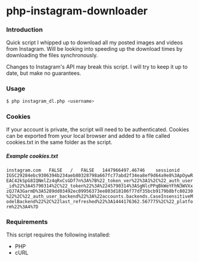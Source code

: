 # php-instagram-downloader

### Introduction
Quick script I whipped up to download all my posted images and videos from Instagram.
Will be looking into speeding up the download times by downloading the files synchronously.

Changes to Instagram's API may break this script. I will try to keep it up to date, but make no guarantees. 

### Usage
```sh
$ php instagram_dl.php <username>
```

### Cookies
If your account is private, the script will need to be authenticated. Cookies can be exported from your local browser and added to a file called cookies.txt in the same folder as the script.

##### Example cookies.txt
``
instagram.com	FALSE	/	FALSE	1447966497.46746	sessionid	IGSC29284ebc9306394b234aeb80328798a667fc77abd2f34ea8ef9d64a9e8%3ApOywREAC42kSpG8IQNmlZz4qRxCsGDf7n%3A%7B%22_token_ver%22%3A1%2C%22_auth_user_id%22%3A45790314%2C%22_token%22%3A%2245790314%3ASgNlcPPqBkWeYFhN3WVXxzQJ7A3GarmD%3A5289dd03492ec09956373ee803d18106f77df35bcb9179b8bfc80230%22%2C%22_auth_user_backend%22%3A%22accounts.backends.CaseInsensitiveModelBackend%22%2C%22last_refreshed%22%3A1444176362.567775%2C%22_platform%22%3A4%7D
``

### Requirements
This script requires the following installed:
* PHP
* cURL
